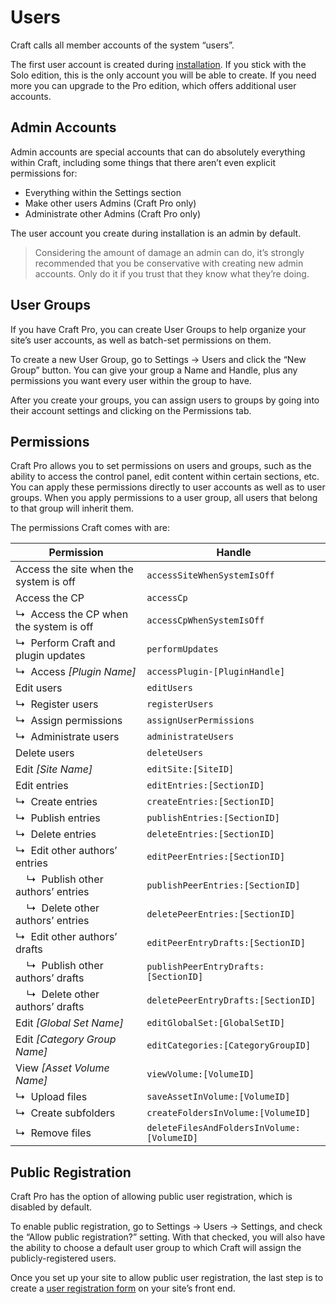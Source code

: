 # Users

Craft calls all member accounts of the system “users”.

The first user account is created during [installation](installation.md). If you stick with the Solo edition, this is the only account you will be able to create. If you need more you can upgrade to the Pro edition, which offers additional user accounts.

## Admin Accounts

Admin accounts are special accounts that can do absolutely everything within Craft, including some things that there aren’t even explicit permissions for:

* Everything within the Settings section
* Make other users Admins (Craft Pro only)
* Administrate other Admins (Craft Pro only)

The user account you create during installation is an admin by default.

> Considering the amount of damage an admin can do, it’s strongly recommended that you be conservative with creating new admin accounts. Only do it if you trust that they know what they’re doing.

## User Groups

If you have Craft Pro, you can create User Groups to help organize your site’s user accounts, as well as batch-set permissions on them.

To create a new User Group, go to Settings → Users and click the “New Group” button. You can give your group a Name and Handle, plus any permissions you want every user within the group to have.

After you create your groups, you can assign users to groups by going into their account settings and clicking on the Permissions tab.

## Permissions

Craft Pro allows you to set permissions on users and groups, such as the ability to access the control panel, edit content within certain sections, etc. You can apply these permissions directly to user accounts as well as to user groups. When you apply permissions to a user group, all users that belong to that group will inherit them.

The permissions Craft comes with are:

| Permission | Handle
| ---------- | ------
| Access the site when the system is off | `accessSiteWhenSystemIsOff`
| Access the CP | `accessCp`
| ↳&nbsp; Access the CP when the system is off | `accessCpWhenSystemIsOff`
| ↳&nbsp; Perform Craft and plugin updates | `performUpdates`
| ↳&nbsp; Access _[Plugin Name]_ | `accessPlugin-[PluginHandle]`
| Edit users | `editUsers`
| ↳&nbsp; Register users | `registerUsers`
| ↳&nbsp; Assign permissions | `assignUserPermissions`
| ↳&nbsp; Administrate users | `administrateUsers`
| Delete users | `deleteUsers`
| Edit _[Site Name]_ | `editSite:[SiteID]`
| Edit entries | `editEntries:[SectionID]`
| ↳&nbsp; Create entries | `createEntries:[SectionID]`
| ↳&nbsp; Publish entries | `publishEntries:[SectionID]`
| ↳&nbsp; Delete entries | `deleteEntries:[SectionID]`
| ↳&nbsp; Edit other authors’ entries | `editPeerEntries:[SectionID]`
| &nbsp;&nbsp;&nbsp; ↳&nbsp; Publish other authors’ entries | `publishPeerEntries:[SectionID]`
| &nbsp;&nbsp;&nbsp; ↳&nbsp; Delete other authors’ entries | `deletePeerEntries:[SectionID]`
| ↳&nbsp; Edit other authors’ drafts | `editPeerEntryDrafts:[SectionID]`
| &nbsp;&nbsp;&nbsp; ↳&nbsp; Publish other authors’ drafts | `publishPeerEntryDrafts:[SectionID]`
| &nbsp;&nbsp;&nbsp; ↳&nbsp; Delete other authors’ drafts | `deletePeerEntryDrafts:[SectionID]`
| Edit _[Global Set Name]_ | `editGlobalSet:[GlobalSetID]`
| Edit _[Category Group Name]_ | `editCategories:[CategoryGroupID]`
| View _[Asset Volume Name]_ | `viewVolume:[VolumeID]`
| ↳&nbsp; Upload files | `saveAssetInVolume:[VolumeID]`
| ↳&nbsp; Create subfolders | `createFoldersInVolume:[VolumeID]`
| ↳&nbsp; Remove files | `deleteFilesAndFoldersInVolume:[VolumeID]`

## Public Registration

Craft Pro has the option of allowing public user registration, which is disabled by default. 

To enable public registration, go to Settings → Users → Settings, and check the “Allow public registration?” setting. With that checked, you will also have the ability to choose a default user group to which Craft will assign the publicly-registered users.

Once you set up your site to allow public user registration, the last step is to create a [user registration form](dev/examples/user-registration-form.md) on your site’s front end.
